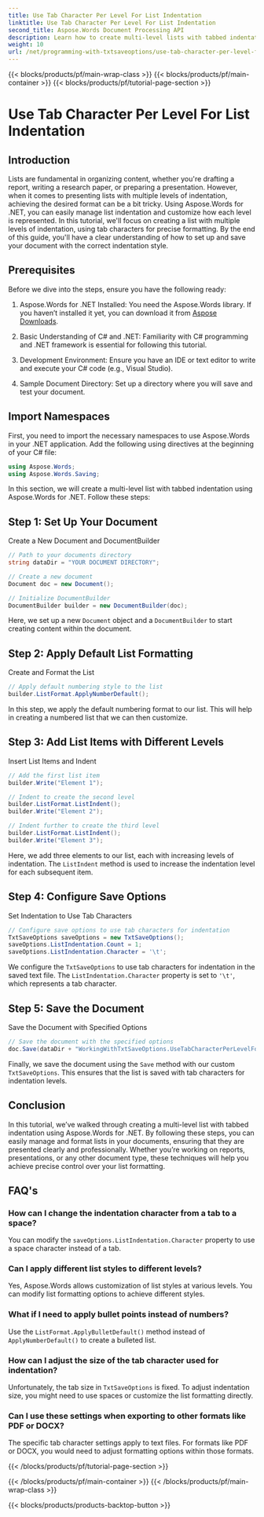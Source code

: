 ```yaml
---
title: Use Tab Character Per Level For List Indentation
linktitle: Use Tab Character Per Level For List Indentation
second_title: Aspose.Words Document Processing API
description: Learn how to create multi-level lists with tabbed indentation using Aspose.Words for .NET. Follow this guide for precise list formatting in your documents.
weight: 10
url: /net/programming-with-txtsaveoptions/use-tab-character-per-level-for-list-indentation/
---
```


{{< blocks/products/pf/main-wrap-class >}}
{{< blocks/products/pf/main-container >}}
{{< blocks/products/pf/tutorial-page-section >}}

# Use Tab Character Per Level For List Indentation

## Introduction

Lists are fundamental in organizing content, whether you're drafting a report, writing a research paper, or preparing a presentation. However, when it comes to presenting lists with multiple levels of indentation, achieving the desired format can be a bit tricky. Using Aspose.Words for .NET, you can easily manage list indentation and customize how each level is represented. In this tutorial, we'll focus on creating a list with multiple levels of indentation, using tab characters for precise formatting. By the end of this guide, you'll have a clear understanding of how to set up and save your document with the correct indentation style.

## Prerequisites

Before we dive into the steps, ensure you have the following ready:

1. Aspose.Words for .NET Installed: You need the Aspose.Words library. If you haven’t installed it yet, you can download it from [Aspose Downloads](https://releases.aspose.com/words/net/).

2. Basic Understanding of C# and .NET: Familiarity with C# programming and .NET framework is essential for following this tutorial.

3. Development Environment: Ensure you have an IDE or text editor to write and execute your C# code (e.g., Visual Studio).

4. Sample Document Directory: Set up a directory where you will save and test your document. 

## Import Namespaces

First, you need to import the necessary namespaces to use Aspose.Words in your .NET application. Add the following using directives at the beginning of your C# file:

```csharp
using Aspose.Words;
using Aspose.Words.Saving;
```

In this section, we will create a multi-level list with tabbed indentation using Aspose.Words for .NET. Follow these steps:

## Step 1: Set Up Your Document

Create a New Document and DocumentBuilder

```csharp
// Path to your documents directory
string dataDir = "YOUR DOCUMENT DIRECTORY";

// Create a new document
Document doc = new Document();

// Initialize DocumentBuilder
DocumentBuilder builder = new DocumentBuilder(doc);
```

Here, we set up a new `Document` object and a `DocumentBuilder` to start creating content within the document.

## Step 2: Apply Default List Formatting

Create and Format the List

```csharp
// Apply default numbering style to the list
builder.ListFormat.ApplyNumberDefault();
```

In this step, we apply the default numbering format to our list. This will help in creating a numbered list that we can then customize.

## Step 3: Add List Items with Different Levels

Insert List Items and Indent

```csharp
// Add the first list item
builder.Write("Element 1");

// Indent to create the second level
builder.ListFormat.ListIndent();
builder.Write("Element 2");

// Indent further to create the third level
builder.ListFormat.ListIndent();
builder.Write("Element 3");
```

Here, we add three elements to our list, each with increasing levels of indentation. The `ListIndent` method is used to increase the indentation level for each subsequent item.

## Step 4: Configure Save Options

Set Indentation to Use Tab Characters

```csharp
// Configure save options to use tab characters for indentation
TxtSaveOptions saveOptions = new TxtSaveOptions();
saveOptions.ListIndentation.Count = 1;
saveOptions.ListIndentation.Character = '\t';
```

We configure the `TxtSaveOptions` to use tab characters for indentation in the saved text file. The `ListIndentation.Character` property is set to `'\t'`, which represents a tab character.

## Step 5: Save the Document

Save the Document with Specified Options

```csharp
// Save the document with the specified options
doc.Save(dataDir + "WorkingWithTxtSaveOptions.UseTabCharacterPerLevelForListIndentation.txt", saveOptions);
```

Finally, we save the document using the `Save` method with our custom `TxtSaveOptions`. This ensures that the list is saved with tab characters for indentation levels.

## Conclusion

In this tutorial, we’ve walked through creating a multi-level list with tabbed indentation using Aspose.Words for .NET. By following these steps, you can easily manage and format lists in your documents, ensuring that they are presented clearly and professionally. Whether you’re working on reports, presentations, or any other document type, these techniques will help you achieve precise control over your list formatting.

## FAQ's

### How can I change the indentation character from a tab to a space?
You can modify the `saveOptions.ListIndentation.Character` property to use a space character instead of a tab.

### Can I apply different list styles to different levels?
Yes, Aspose.Words allows customization of list styles at various levels. You can modify list formatting options to achieve different styles.

### What if I need to apply bullet points instead of numbers?
Use the `ListFormat.ApplyBulletDefault()` method instead of `ApplyNumberDefault()` to create a bulleted list.

### How can I adjust the size of the tab character used for indentation?
Unfortunately, the tab size in `TxtSaveOptions` is fixed. To adjust indentation size, you might need to use spaces or customize the list formatting directly.

### Can I use these settings when exporting to other formats like PDF or DOCX?
The specific tab character settings apply to text files. For formats like PDF or DOCX, you would need to adjust formatting options within those formats.

{{< /blocks/products/pf/tutorial-page-section >}}

{{< /blocks/products/pf/main-container >}}
{{< /blocks/products/pf/main-wrap-class >}}

{{< blocks/products/products-backtop-button >}}
